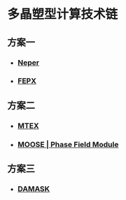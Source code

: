 # 多晶塑型计算技术链


## 方案一

- ### [Neper](https://neper.info/)


- ### [FEPX](https://fepx.info/)


## 方案二

- ### [MTEX](https://mtex-toolbox.github.io/)

- ### [MOOSE | Phase Field Module](https://mooseframework.inl.gov/modules/phase_field/index.html)


## 方案三

- ### [DAMASK](https://damask-multiphysics.org/)


